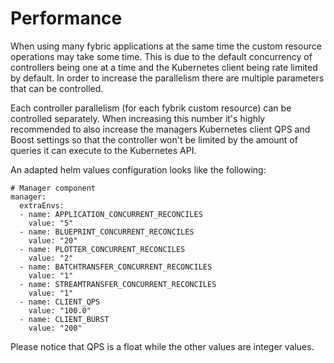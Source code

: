 # Performance

When using many fybric applications at the same time the custom resource operations may take some time. This is due to the default 
concurrency of controllers being one at a time and the Kubernetes client being rate limited by default.
In order to increase the parallelism there are multiple parameters that can be controlled.

Each controller parallelism (for each fybrik custom resource) can be controlled separately. When increasing this number it's highly 
recommended to also increase the managers Kubernetes client QPS and Boost settings so that the controller won't be limited
by the amount of queries it can execute to the Kubernetes API.

An adapted helm values configuration looks like the following:
```
# Manager component
manager:
  extraEnvs:
  - name: APPLICATION_CONCURRENT_RECONCILES
    value: "5"
  - name: BLUEPRINT_CONCURRENT_RECONCILES
    value: "20"
  - name: PLOTTER_CONCURRENT_RECONCILES
    value: "2"
  - name: BATCHTRANSFER_CONCURRENT_RECONCILES
    value: "1"
  - name: STREAMTRANSFER_CONCURRENT_RECONCILES
    value: "1"
  - name: CLIENT_QPS
    value: "100.0"
  - name: CLIENT_BURST
    value: "200"
```

Please notice that QPS is a float while the other values are integer values.